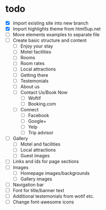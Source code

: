 # todo

- [x] Import existing site into new branch
- [x] Import highlights theme from html5up.net
- [ ] Move elements examples to separate file
- [ ] Create basic structure and content
  - [ ] Enjoy your stay
  - [ ] Motel facilities
  - [ ] Rooms
  - [ ] Room rates
  - [ ] Local attractions
  - [ ] Getting there
  - [ ] Testemonials
  - [ ] About us
  - [ ] Contact Us/Book Now
    - [ ] Woftif
    - [ ] Booking.com
  - [ ] Connect
    - [ ] Facebook
    - [ ] Google+
    - [ ] Yelp
    - [ ] Trip advisor
- [ ] Gallery
  - [ ] Motel and facilities
  - [ ] Local attractions
  - [ ] Guest images
- [ ] Links and ids for page sections
- [ ] Images
  - [ ] Homepage images/backgrounds
  - [ ] Gallery images
- [ ] Navigation bar
- [ ] Font for title/banner text
- [ ] Additional testemonials from wotif etc.
- [ ] Change font-awesome icons